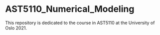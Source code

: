 # AST5110_Numerical_Modeling

This repository is dedicated to the course in AST5110 at the University of Oslo 2021.
